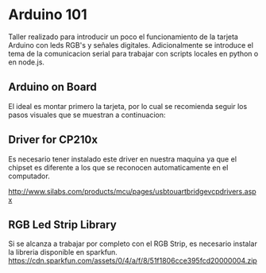 # Arduino 101
Taller realizado para introducir un poco el funcionamiento de la tarjeta Arduino con leds RGB's y señales digitales. Adicionalmente se introduce el tema de la comunicacion serial para trabajar con scripts locales en python o en node.js.

## Arduino on Board
El ideal es montar primero la tarjeta, por lo cual se recomienda seguir los pasos visuales que se muestran a continuacion:

## Driver for CP210x
Es necesario tener instalado este driver en nuestra maquina ya que el chipset es diferente a los que se reconocen automaticamente en el computador.

http://www.silabs.com/products/mcu/pages/usbtouartbridgevcpdrivers.aspx

## RGB Led Strip Library
Si se alcanza a trabajar por completo con el RGB Strip, es necesario instalar la libreria disponible en sparkfun.
https://cdn.sparkfun.com/assets/0/4/a/f/8/51f1806cce395fcd20000004.zip
